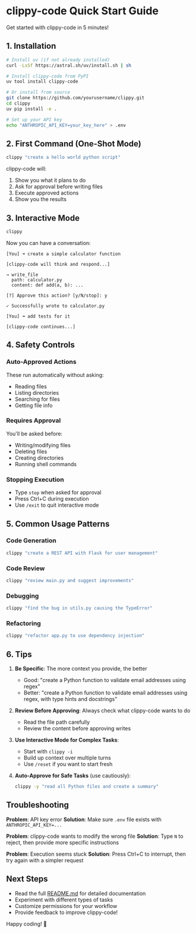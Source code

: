 # clippy-code Quick Start Guide

Get started with clippy-code in 5 minutes!

## 1. Installation

```bash
# Install uv (if not already installed)
curl -LsSf https://astral.sh/uv/install.sh | sh

# Install clippy-code from PyPI
uv tool install clippy-code

# Or install from source
git clone https://github.com/yourusername/clippy.git
cd clippy
uv pip install -e .

# Set up your API key
echo "ANTHROPIC_API_KEY=your_key_here" > .env
```

## 2. First Command (One-Shot Mode)

```bash
clippy "create a hello world python script"
```

clippy-code will:

1. Show you what it plans to do
2. Ask for approval before writing files
3. Execute approved actions
4. Show you the results

## 3. Interactive Mode

```bash
clippy
```

Now you can have a conversation:

```
[You] ➜ create a simple calculator function

[clippy-code will think and respond...]

→ write_file
  path: calculator.py
  content: def add(a, b): ...

[?] Approve this action? [y/N/stop]: y

✓ Successfully wrote to calculator.py

[You] ➜ add tests for it

[clippy-code continues...]
```

## 4. Safety Controls

### Auto-Approved Actions

These run automatically without asking:

- Reading files
- Listing directories
- Searching for files
- Getting file info

### Requires Approval

You'll be asked before:

- Writing/modifying files
- Deleting files
- Creating directories
- Running shell commands

### Stopping Execution

- Type `stop` when asked for approval
- Press Ctrl+C during execution
- Use `/exit` to quit interactive mode

## 5. Common Usage Patterns

### Code Generation

```bash
clippy "create a REST API with Flask for user management"
```

### Code Review

```bash
clippy "review main.py and suggest improvements"
```

### Debugging

```bash
clippy "find the bug in utils.py causing the TypeError"
```

### Refactoring

```bash
clippy "refactor app.py to use dependency injection"
```

## 6. Tips

1. **Be Specific**: The more context you provide, the better

   - Good: "create a Python function to validate email addresses using regex"
   - Better: "create a Python function to validate email addresses using regex, with type hints and docstrings"

2. **Review Before Approving**: Always check what clippy-code wants to do

   - Read the file path carefully
   - Review the content before approving writes

3. **Use Interactive Mode for Complex Tasks**:

   - Start with `clippy -i`
   - Build up context over multiple turns
   - Use `/reset` if you want to start fresh

4. **Auto-Approve for Safe Tasks** (use cautiously):
   ```bash
   clippy -y "read all Python files and create a summary"
   ```

## Troubleshooting

**Problem**: API key error
**Solution**: Make sure `.env` file exists with `ANTHROPIC_API_KEY=...`

**Problem**: clippy-code wants to modify the wrong file
**Solution**: Type `N` to reject, then provide more specific instructions

**Problem**: Execution seems stuck
**Solution**: Press Ctrl+C to interrupt, then try again with a simpler request

## Next Steps

- Read the full [README.md](README.md) for detailed documentation
- Experiment with different types of tasks
- Customize permissions for your workflow
- Provide feedback to improve clippy-code!

Happy coding! 📎
